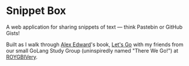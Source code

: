 # Snippet Box

A web application for sharing snippets of text &mdash; think Pastebin or GitHub Gists!

Built as I walk through [Alex Edward](https://alexedwards.net/)'s book, [Let's Go](https://lets-go.alexedwards.net/) with my friends from our small GoLang Study Group (uninspiredly named "There We Go!") at [ROYGBIVery](https://roygbivery.com/).
